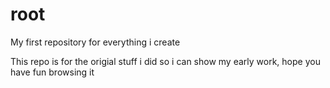 # root
My first repository for everything i create

This repo is for the origial stuff i did so i can show my early work, hope you have fun browsing it
